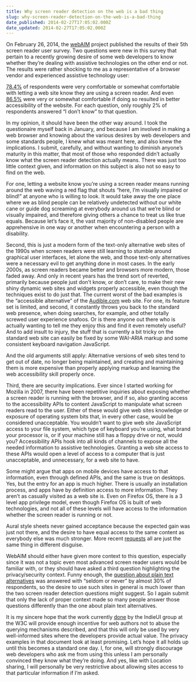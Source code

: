 ```yaml
---
title: Why screen reader detection on the web is a bad thing
slug: why-screen-reader-detection-on-the-web-is-a-bad-thing
date_published: 2014-02-27T17:05:02.000Z
date_updated: 2014-02-27T17:05:02.000Z
---
```


On February 26, 2014, the [webAIM](http://webaim.org) project published the results of their 5th screen reader user survey. Two questions were new in this survey that pertain to a recently growing desire of some web developers to know whether they&#8217;re dealing with assistive technologies on the other end or not. The results were rather shocking to me as a representative of a browser vendor and experienced assistive technology user:

[78.4%](http://webaim.org/projects/screenreadersurvey5/#srdetection) of respondents were very comfortable or somewhat comfortable with letting a web site know they are using a screen reader. And even [86.5%](http://webaim.org/projects/screenreadersurvey5/#srdetection2) were very or somewhat comfortable if doing so resulted in better accessibility of the website. For each question, only roughly 2% of respondents answered &#8220;I don&#8217;t know&#8221; to that question.

In my opinion, it should have been the other way around. I took the questionaire myself back in January, and because I am involved in making a web browser and knowing about the various desires by web developers and some standards people, I knew what was meant here, and also knew the implications. I submit, carefully, and without wanting to diminish anyone&#8217;s maturity in this matter, that most of those who responded didn&#8217;t actually know what the screen reader detection actually means. There was just too little context given, and information on this subject is also not so easy to find on the web.

For one, letting a website know you&#8217;re using a screen reader means running around the web waving a red flag that shouts &#8220;here, I&#8217;m visually impaired or blind!&#8221; at anyone who is willing to look. It would take away the one place where we as blind people can be relatively undetected without our white cane or guide dog screaming at everybody around us that we&#8217;re blind or visually impaired, and therefore giving others a chance to treat us like true equals. Because let&#8217;s face it, the vast majority of non-disabled people are apprehensive in one way or another when encountering a person with a disability.

Second, this is just a modern form of the text-only alternative web sites of the 1990s when screen readers were still learning to stumble around graphical user interfaces, let alone the web, and those text-only alternatives were a necessary evil to get anything done in most cases. In the early 2000s, as screen readers became better and browsers more modern, those faded away. And only in recent years has the trend sort of reverted, primarily because people just don&#8217;t know, or don&#8217;t care, to make their new shiny dynamic web sites and widgets properly accessible, even though the techniques exist to do just that. The current worst of the bad examples is the &#8220;accessible alternative&#8221; of the [Audible.com](http://audible.com) web site. For one, its feature set is limited, and second, it constantly throws you back to the standard web presence, when doing searches, for example, and other totally screwed user experience snafoos. Or is there anyone out there who is actually wanting to tell me they enjoy this and find it even remotely useful? And to add insult to injury, the stuff that is currently a bit tricky on the standard web site can easily be fixed by some WAI-ARIA markup and some consistent keyboard navigation JavaScript.

And the old arguments still apply: Alternative versions of web sites tend to get out of date, no longer being maintained, and creating and maintaining them is more expensive than properly applying markup and learning the web accessibility skill properly once.

Third, there are security implications. Ever since I started working for Mozilla in 2007, there have been repetitive inquiries about exposing whether a screen reader is running with the browser, and if so, also granting access to the accessibility APIs to content JavaScript to manipulate what screen readers read to the user. Either of these would give web sites knowledge or exposure of operating system bits that, in every other case, would be considered unacceptable. You wouldn&#8217;t want to give web site JavaScript access to your file system, which type of keyboard you&#8217;re using, what brand your processor is, or if your machine still has a floppy drive or not, would you? Accessibility APIs hook into all kinds of channels to expose all the needed information to assistive technologies. Granting a web site access to these APIs would open a level of access to a computer that is just unacceptable, and unnecessary, for a web site to have.

Some might argue that apps on mobile devices have access to that information, even through defined APIs, and the same is true on desktops. Yes, but the entry for an app is much higher. There is usually an installation process, and apps have by definition access to more information. They aren&#8217;t as casually visited as a web site is. Even on Firefox OS, there is a 3 level app privilege model, even though Firefox OS is built of web technologies, and not all of these levels will have access to the information whether the screen reader is running or not.

Aural style sheets never gained acceptance because the expected gain was just not there, and the desire to have equal access to the same content as everybody else was much stronger. More recent [requests](https://bugzilla.mozilla.org/show_bug.cgi?id=946370) all are just the same thing in different disguise.

WebAIM should either have given more context to this question, especially since it was not a topic even most advanced screen reader users would be familiar with, or they should have asked a third question highlighting the privacy/security context. Funny enough, the [question about plain text alternatives](http://webaim.org/projects/screenreadersurvey5/#textonly) was answered with &#8220;seldom or never&#8221; by almost 30% of respondents, so the desire to use such sites in general is much lower than the two screen reader detection questions might suggest. So I again submit that only the lack of proper context made so many people answer those questions differently than the one about plain text alternatives.

It is my sincere hope that the work currently [done](https://dvcs.w3.org/hg/IndieUI/raw-file/default/src/indie-ui-context.html#userScreenReaderSettings) by the IndieUI group at the W3C will provide enough incentive for web authors not to abuse the querying mechanisms described, and that this will only be used by very well-informed sites where the developers provide actual value. The privacy examples in that document look at least promising. Let&#8217;s hope it all holds up until this becomes a standard one day. I, for one, will strongly discourage web developers who ask me from using this unless I am personally convinced they know what they&#8217;re doing. And yes, like with Location sharing, I will personally be very restrictive about allowing sites access to that particular information if I&#8217;m asked.
